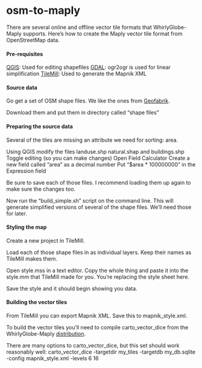 osm-to-maply
============

There are several online and offline vector tile formats that WhirlyGlobe-Maply supports.  Here’s how to create the Maply vector tile format from OpenStreetMap data.

#### Pre-requisites

[QGIS](http://www.qgis.org/en/site/): Used for editing shapefiles
[GDAL](http://gdal.org/): ogr2ogr is used for linear simplification
[TileMill](https://www.mapbox.com/tilemill/): Used to generate the Mapnik XML

#### Source data

Go get a set of OSM shape files.  We like the ones from [Geofabrik](http://download.geofabrik.de/).

Download them and put them in directory called “shape files”

#### Preparing the source data

Several of the tiles are missing an attribute we need for sorting: area.

Using QGIS modify the files landuse.shp natural.shap and buildings.shp
  Toggle editing (so you can make changes)
  Open Field Calculator
  Create a new field called “area” as a decimal number
  Put “$area * 100000000” in the Expression field

Be sure to save each of those files.  I recommend loading them up again to make sure the changes too.

Now run the “build_simple.sh” script on the command line.
  This will generate simplified versions of several of the shape files.  We’ll need those for later.

#### Styling the map

Create a new project in TileMill.

Load each of those shape files in as individual layers.  Keep their names as TileMill makes them.

Open style.mss in a text editor.  Copy the whole thing and paste it into the style.mm that TileMill made for you.
  You’re replacing the style sheet here.

Save the style and it should begin showing you data.

#### Building the vector tiles

From TileMill you can export Mapnik XML.  Save this to mapnik_style.xml.

To build the vector tiles you’ll need to compile carto_vector_dice from the WhirlyGlobe-Maply [distribution](https://github.com/mousebird/WhirlyGlobe).

There are many options to carto_vector_dice, but this set should work reasonably well:
carto_vector_dice -targetdir my_tiles -targetdb my_db.sqlite -config mapnik_style.xml -levels 6 16
